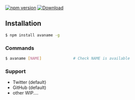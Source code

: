 
[![npm version](https://badge.fury.io/js/avaname.svg)](https://badge.fury.io/js/avaname)
[![Download](https://img.shields.io/npm/dt/avaname.svg)](https://www.npmjs.com/package/avaname)

## Installation

```bash
$ npm install avaname -g
```

### Commands

```bash
$ avaname [NAME]              # Check NAME is available
```

### Support
  - Twitter (default)
  - GitHub (default)
  - other WIP....
